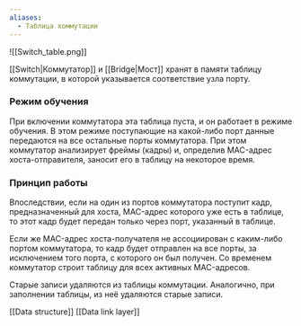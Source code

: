 ```yaml
---
aliases:
  - Таблица коммутации
---
```

![[Switch_table.png]]

[[Switch|Коммутатор]] и [[Bridge|Мост]] хранят в памяти таблицу коммутации, в которой указывается соответствие узла порту. 

### Режим обучения

При включении коммутатора эта таблица пуста, и он работает в режиме обучения. В этом режиме поступающие на какой-либо порт данные передаются на все остальные порты коммутатора. При этом коммутатор анализирует фреймы (кадры) и, определив MAC-адрес хоста-отправителя, заносит его в таблицу на некоторое время.

### Принцип работы

Впоследствии, если на один из портов коммутатора поступит кадр, предназначенный для хоста, MAC-адрес которого уже есть в таблице, то этот кадр будет передан только через порт, указанный в таблице. 

Если же MAC-адрес хоста-получателя не ассоциирован с каким-либо портом коммутатора, то кадр будет отправлен на все порты, за исключением того порта, с которого он был получен. Со временем коммутатор строит таблицу для всех активных MAC-адресов.

Старые записи удаляются из таблицы коммутации. Аналогично, при заполнении таблицы, из неё удаляются старые записи.

[[Data structure]]
[[Data link layer]]